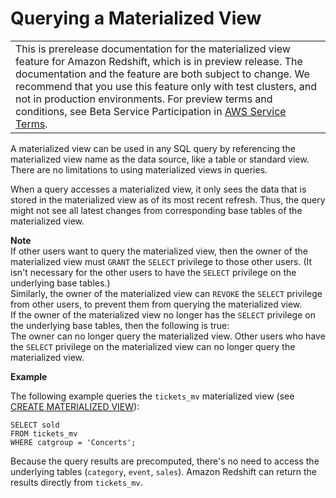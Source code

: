 # Querying a Materialized View<a name="mv.query"></a>


|  | 
| --- |
| This is prerelease documentation for the materialized view feature for Amazon Redshift, which is in preview release\. The documentation and the feature are both subject to change\. We recommend that you use this feature only with test clusters, and not in production environments\. For preview terms and conditions, see Beta Service Participation in [AWS Service Terms](https://aws.amazon.com/service-terms/)\.   | 

A materialized view can be used in any SQL query by referencing the materialized view name as the data source, like a table or standard view\. There are no limitations to using materialized views in queries\. 

 When a query accesses a materialized view, it only sees the data that is stored in the materialized view as of its most recent refresh\. Thus, the query might not see all latest changes from corresponding base tables of the materialized view\.

**Note**  
If other users want to query the materialized view, then the owner of the materialized view must `GRANT` the `SELECT` privilege to those other users\. \(It isn't necessary for the other users to have the `SELECT` privilege on the underlying base tables\.\)  
Similarly, the owner of the materialized view can `REVOKE` the `SELECT` privilege from other users, to prevent them from querying the materialized view\.  
If the owner of the materialized view no longer has the `SELECT` privilege on the underlying base tables, then the following is true:  
The owner can no longer query the materialized view\.
Other users who have the `SELECT` privilege on the materialized view can no longer query the materialized view\.

**Example**

The following example queries the `tickets_mv` materialized view \(see [CREATE MATERIALIZED VIEW](mv-create.md)\):

```
SELECT sold
FROM tickets_mv
WHERE catgroup = 'Concerts';
```

Because the query results are precomputed, there's no need to access the underlying tables \(`category`, `event`, `sales`\)\. Amazon Redshift can return the results directly from `tickets_mv`\.